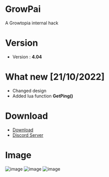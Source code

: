 # GrowPai
A Growtopia internal hack
# Version
* Version : <b>4.04</b>
# What new [21/10/2022]
* Changed design
* Added lua function <b>GetPing()</b>
# Download
* [Download](https://carapedi.id/hLEeBd)
* [Discord Server](https://discord.gg/k4fdpb8R2H)

# Image
![image](https://user-images.githubusercontent.com/53701922/197014791-beee2b47-cd31-49e8-acad-636872d51cc9.png)
![image](https://user-images.githubusercontent.com/53701922/197014825-a970a171-5974-49ce-b241-a7f52fbaa453.png)
![image](https://user-images.githubusercontent.com/53701922/197014850-6f8737ae-d35e-4b0c-8b80-9eae7d4069a8.png)

